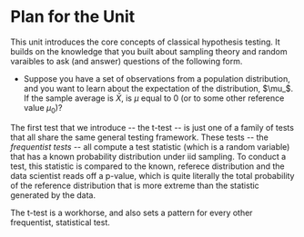 # Plan for the Unit 

This unit introduces the core concepts of classical hypothesis testing. It builds on the knowledge that you built about sampling theory and random varaibles to ask (and answer) questions of the following form. 

- Suppose you have a set of observations from a population distribution, and you want to learn about the expectation of the distribution, $\mu_$. If the sample average is $\bar X$, is $\mu$ equal to 0 (or to some other reference value $\mu_0$)? 

The first test that we introduce -- the t-test -- is just one of a family of tests that all share the same general testing framework. These tests -- the _frequentist tests_ -- all compute a test statistic (which is a random variable) that has a known probability distribution under iid sampling. To conduct a test, this statistic is compared to the known, referece distribution and the data scientist reads off a p-value, which is quite literally the total probability of the reference distribution that is more extreme than the statistic generated by the data. 

The t-test is a workhorse, and also sets a pattern for every other frequentist, statistical test. 
